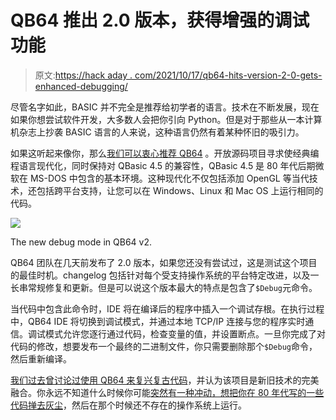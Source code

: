 # QB64 推出 2.0 版本，获得增强的调试功能

> 原文:[https://hack aday . com/2021/10/17/qb64-hits-version-2-0-gets-enhanced-debugging/](https://hackaday.com/2021/10/17/qb64-hits-version-2-0-gets-enhanced-debugging/)

尽管名字如此，BASIC 并不完全是推荐给初学者的语言。技术在不断发展，现在如果你想尝试软件开发，大多数人会把你引向 Python。但是对于那些从一本计算机杂志上抄袭 BASIC 语言的人来说，这种语言仍然有着某种怀旧的吸引力。

如果这听起来像你，那么[我们可以衷心推荐 QB64](http://qb64.com) 。开放源码项目寻求使经典编程语言现代化，同时保持对 QBasic 4.5 的兼容性，QBasic 4.5 是 80 年代后期微软在 MS-DOS 中包含的基本环境。这种现代化不仅包括添加 OpenGL 等当代技术，还包括跨平台支持，让您可以在 Windows、Linux 和 Mac OS 上运行相同的代码。

[![](../Images/75b78e0df573fe7fee91033065ca5d6b.png)](https://hackaday.com/wp-content/uploads/2021/10/qb64v2_detail.png)

The new debug mode in QB64 v2.

QB64 团队在几天前发布了 2.0 版本，如果您还没有尝试过，这是测试这个项目的最佳时机。changelog 包括针对每个受支持操作系统的平台特定改进，以及一长串常规修复和更新。但是可以说这个版本最大的特点是包含了`$Debug`元命令。

当代码中包含此命令时，IDE 将在编译后的程序中插入一个调试存根。在执行过程中，QB64 IDE 将切换到调试模式，并通过本地 TCP/IP 连接与您的程序实时通信。调试模式允许您逐行通过代码，检查变量的值，并设置断点。一旦你完成了对代码的修改，想要发布一个最终的二进制文件，你只需要删除那个`$Debug`命令，然后重新编译。

[我们过去曾讨论过使用 QB64 来复兴复古代码](https://hackaday.com/2018/02/22/quickbasic-lives-on-with-qb64/)，并认为该项目是新旧技术的完美融合。你永远不知道什么时候你可能[突然有一种冲动，想把你在 80 年代写的一些代码掸去灰尘](https://hackaday.com/2021/10/10/1981-called-heres-your-software/)，然后在那个时候还不存在的操作系统上运行。